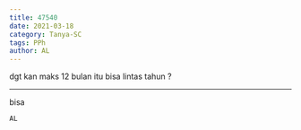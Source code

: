 ```yaml
---
title: 47540
date: 2021-03-18
category: Tanya-SC
tags: PPh
author: AL
---
```


dgt kan maks 12 bulan itu bisa lintas tahun ?

---

bisa

`AL`
